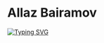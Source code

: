 # Allaz Bairamov
[![Typing SVG](https://readme-typing-svg.herokuapp.com?color=%2336BCF7&lines=Software+Enginner)](https://git.io/typing-svg)
